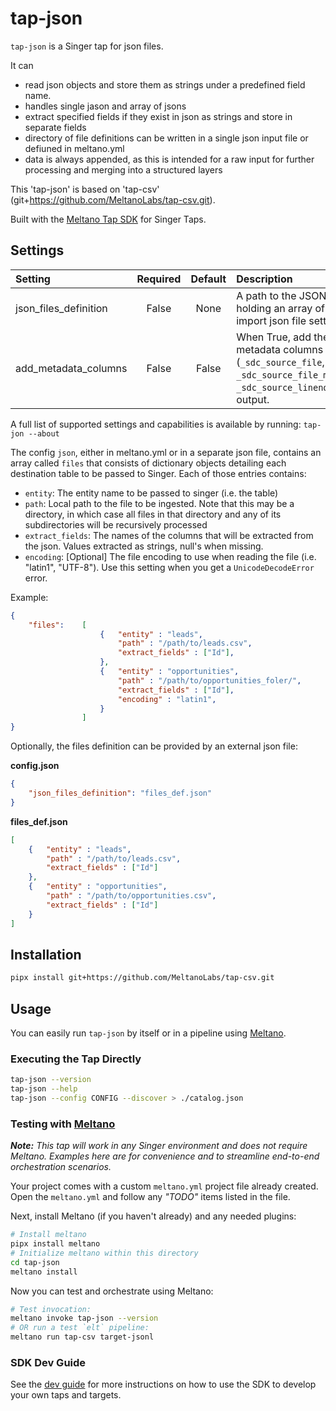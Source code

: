 # tap-json

`tap-json` is a Singer tap for json files.

It can
* read json objects and store them as strings under a predefined field name.
* handles single jason and array of jsons
* extract specified fields if they exist in json as strings and store in separate fields
* directory of file definitions can be written in a single json input file or defiuned in meltano.yml
* data is always appended, as this is intended for a raw input for further processing and merging into a structured layers

This 'tap-json' is based on 'tap-csv' (git+https://github.com/MeltanoLabs/tap-csv.git).

Built with the [Meltano Tap SDK](https://sdk.meltano.com) for Singer Taps.


## Settings

| Setting             | Required | Default | Description |
|:--------------------|:--------:|:-------:|:------------|
| json_files_definition| False    | None    | A path to the JSON file holding an array of import json file settings. |
| add_metadata_columns| False    | False   | When True, add the metadata columns (`_sdc_source_file`, `_sdc_source_file_mtime`, `_sdc_source_lineno`) to output. |

A full list of supported settings and capabilities is available by running: `tap-jon --about`

The config `json`, either in meltano.yml or in a separate json file, contains an array called `files` that consists of dictionary objects detailing each destination table to be passed to Singer. Each of those entries contains:
* `entity`: The entity name to be passed to singer (i.e. the table)
* `path`: Local path to the file to be ingested. Note that this may be a directory, in which case all files in that directory and any of its subdirectories will be recursively processed
* `extract_fields`: The names of the columns that will be extracted from the json. Values extracted as strings, null's when missing.
* `encoding`: [Optional] The file encoding to use when reading the file (i.e. "latin1", "UTF-8"). Use this setting when you get a `UnicodeDecodeError` error.


Example:

```json
{
	"files":	[
					{	"entity" : "leads",
						"path" : "/path/to/leads.csv",
						"extract_fields" : ["Id"],
					},
					{	"entity" : "opportunities",
						"path" : "/path/to/opportunities_foler/",
						"extract_fields" : ["Id"],
						"encoding" : "latin1",
					}
				]
}
```

Optionally, the files definition can be provided by an external json file:

**config.json**
```json
{
	"json_files_definition": "files_def.json"
}
```

**files_def.json**
```json
[
	{	"entity" : "leads",
		"path" : "/path/to/leads.csv",
		"extract_fields" : ["Id"]
	},
	{	"entity" : "opportunities",
		"path" : "/path/to/opportunities.csv",
		"extract_fields" : ["Id"]
	}
]
```

## Installation

```bash
pipx install git+https://github.com/MeltanoLabs/tap-csv.git
```

## Usage

You can easily run `tap-json` by itself or in a pipeline using [Meltano](https://meltano.com/).

### Executing the Tap Directly

```bash
tap-json --version
tap-json --help
tap-json --config CONFIG --discover > ./catalog.json
```

### Testing with [Meltano](https://www.meltano.com)

_**Note:** This tap will work in any Singer environment and does not require Meltano.
Examples here are for convenience and to streamline end-to-end orchestration scenarios._

Your project comes with a custom `meltano.yml` project file already created. Open the `meltano.yml` and follow any _"TODO"_ items listed in
the file.

Next, install Meltano (if you haven't already) and any needed plugins:

```bash
# Install meltano
pipx install meltano
# Initialize meltano within this directory
cd tap-json
meltano install
```

Now you can test and orchestrate using Meltano:

```bash
# Test invocation:
meltano invoke tap-json --version
# OR run a test `elt` pipeline:
meltano run tap-csv target-jsonl
```

### SDK Dev Guide

See the [dev guide](https://sdk.meltano.com/en/latest/dev_guide.html) for more instructions on how to use the SDK to
develop your own taps and targets.

